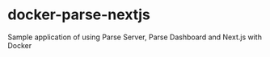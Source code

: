 # docker-parse-nextjs
Sample application of using Parse Server, Parse Dashboard and Next.js with Docker
